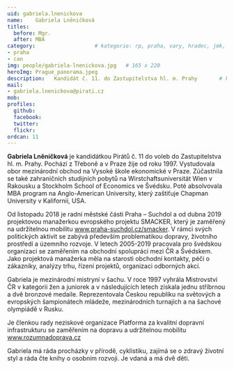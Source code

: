 ```yaml
---
uid: gabriela.lnenickova
name:    Gabriela Lněničková
titles:
  before: Mgr.
  after: MBA
category:                 	# kategorie: rp, praha, vary, hradec, jmk, senat
- praha
- can
img: people/gabriela-lnenickova.jpg   # 165 x 220
heroImg: Prague_panorama.jpeg
description:   Kandidát č. 11. do Zastupitelstva hl. m. Prahy   	# kratký popis, max 160 znaků
mail:
- gabriela.lnenickova@pirati.cz
mob:			 
profiles:
  github:       
  facebook:     
  twitter: 		  
  flickr:		  
ordcan: 11
---
```


**Gabriela Lněničková** je kandidátkou Pirátů č. 11 do voleb do Zastupitelstva hl. m. Prahy. Pochází z Třeboně a v Praze žije od roku 1997. Vystudovala obor mezinárodní obchod na Vysoké škole ekonomické v Praze. Zúčastnila se také zahraničních studijních pobytů na Wirstchaftsuniversität Wien v Rakousku a Stockholm School of Economics ve Švédsku. Poté absolvovala MBA program na Anglo-American University, který zaštiťuje Chapman University v Kalifornii, USA.

Od listopadu 2018 je radní městské části Praha – Suchdol a od dubna 2019 projektovou manažerkou evropského projektu SMACKER, který je zaměřený na udržitelnou mobilitu www.praha-suchdol.cz/smacker. V rámci svých politických aktivit se zabývá především problematikou dopravy, životního prostředí a územního rozvoje. V letech 2005-2019 pracovala pro švédskou organizaci se zaměřením na obchodní spolupráci mezi ČR a Švédskem. Jako projektová manažerka měla na starosti obchodní kontakty, péči o zákazníky, analýzy trhu, řízení projektů, organizaci odborných akcí.

Gabriela je mezinárodní mistryní v šachu. V roce 1997 vyhrála Mistrovství ČR v kategorii žen a juniorek a v následujících letech získala jednu stříbrnou a dvě bronzové medaile. Reprezentovala Českou republiku na světových a evropských šampionátech mládeže, mezinárodních turnajích a na šachové olympiádě v Rusku.

Je členkou rady neziskové organizace Platforma za kvalitní dopravní infrastrukturu se zaměřením na dopravu a udržitelnou mobilitu www.rozumnadoprava.cz

Gabriela má ráda procházky v přírodě, cyklistiku, zajímá se o zdravý životní styl a ráda čte knihy o osobním rozvoji. Je vdaná a má dvě děti.
